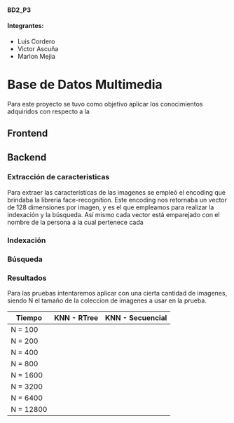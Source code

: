 #### BD2_P3

#### Integrantes:
- Luis Cordero
- Victor Ascuña
- Marlon Mejia

# Base de Datos Multimedia

Para este proyecto se tuvo como objetivo aplicar los conocimientos adquiridos con respecto a la

## Frontend




## Backend

### Extracción de caracteristicas
Para extraer las características de las imagenes se empleó el encoding que brindaba la libreria face-recognition. Este encoding nos retornaba un vector de 128 dimensiones por imagen, y es el que empleamos para realizar la indexación y la búsqueda. Así mismo cada vector está emparejado con el nombre de la persona a la cual pertenece cada 

### Indexación


### Búsqueda



### Resultados
Para las pruebas intentaremos aplicar con una cierta cantidad de imagenes, siendo N el tamaño de la coleccion de imagenes a usar en la prueba.

| Tiempo  | KNN - RTree  | KNN - Secuencial  |
|---|---|---|
| N = 100  |   |   |
| N = 200  |   |   |
| N = 400  |   |   |
| N = 800  |   |   |
| N = 1600  |   |   |
| N = 3200  |   |   |
| N = 6400  |   |   |
| N = 12800  |   |   |
